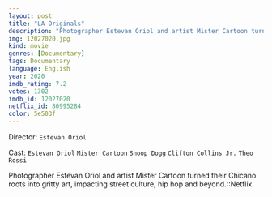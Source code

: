 ```yaml
---
layout: post
title: "LA Originals"
description: "Photographer Estevan Oriol and artist Mister Cartoon turned their Chicano roots into gritty art, impacting street culture, hip hop and beyond.::Netflix.."
img: 12027020.jpg
kind: movie
genres: [Documentary]
tags: Documentary 
language: English
year: 2020
imdb_rating: 7.2
votes: 1302
imdb_id: 12027020
netflix_id: 80995284
color: 5e503f
---
```

Director: `Estevan Oriol`  

Cast: `Estevan Oriol` `Mister Cartoon` `Snoop Dogg` `Clifton Collins Jr.` `Theo Rossi` 

Photographer Estevan Oriol and artist Mister Cartoon turned their Chicano roots into gritty art, impacting street culture, hip hop and beyond.::Netflix
